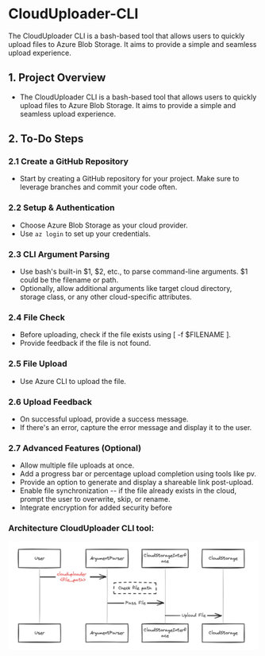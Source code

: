 # CloudUploader-CLI
The CloudUploader CLI is a bash-based tool that allows users to quickly upload files to Azure Blob Storage. It aims to provide a simple and seamless upload experience.

## 1. Project Overview
- The CloudUploader CLI is a bash-based tool that allows users to quickly upload files to Azure Blob Storage. It aims to provide a simple and seamless upload experience.

## 2. To-Do Steps
### 2.1 Create a GitHub Repository
- Start by creating a GitHub repository for your project. Make sure to leverage branches and commit your code often.

### 2.2 Setup & Authentication
- Choose Azure Blob Storage as your cloud provider.
- Use `az login` to set up your credentials.

### 2.3 CLI Argument Parsing
- Use bash's built-in $1, $2, etc., to parse command-line arguments. $1 could be the filename or path.
- Optionally, allow additional arguments like target cloud directory, storage class, or any other cloud-specific attributes.

### 2.4 File Check
- Before uploading, check if the file exists using [ -f $FILENAME ].
- Provide feedback if the file is not found.

### 2.5 File Upload
- Use Azure CLI to upload the file.

### 2.6 Upload Feedback
- On successful upload, provide a success message.
- If there's an error, capture the error message and display it to the user.

### 2.7 Advanced Features (Optional)
- Allow multiple file uploads at once.
- Add a progress bar or percentage upload completion using tools like pv.
- Provide an option to generate and display a shareable link post-upload.
- Enable file synchronization -- if the file already exists in the cloud, prompt the user to overwrite, skip, or rename.
- Integrate encryption for added security before

### Architecture CloudUploader CLI tool:

![alt text](image.png)